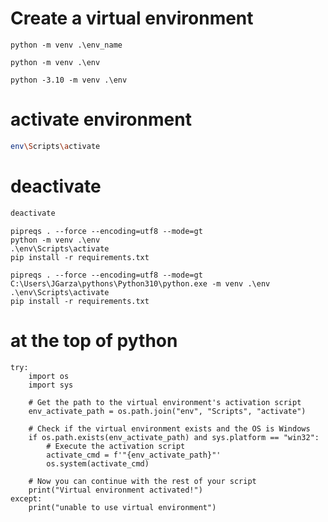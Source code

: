 # Create a virtual environment
```
python -m venv .\env_name
```

```
python -m venv .\env
```

```
python -3.10 -m venv .\env

```


# activate environment 
```bash
env\Scripts\activate
```

# deactivate 
```bash
deactivate
```

```
pipreqs . --force --encoding=utf8 --mode=gt
python -m venv .\env
.\env\Scripts\activate
pip install -r requirements.txt
```

```
pipreqs . --force --encoding=utf8 --mode=gt
C:\Users\JGarza\pythons\Python310\python.exe -m venv .\env
.\env\Scripts\activate
pip install -r requirements.txt
```


# at the top of python
```
try:
    import os
    import sys

    # Get the path to the virtual environment's activation script
    env_activate_path = os.path.join("env", "Scripts", "activate")

    # Check if the virtual environment exists and the OS is Windows
    if os.path.exists(env_activate_path) and sys.platform == "win32":
        # Execute the activation script
        activate_cmd = f'"{env_activate_path}"'
        os.system(activate_cmd)

    # Now you can continue with the rest of your script
    print("Virtual environment activated!")
except:
    print("unable to use virtual environment")
```